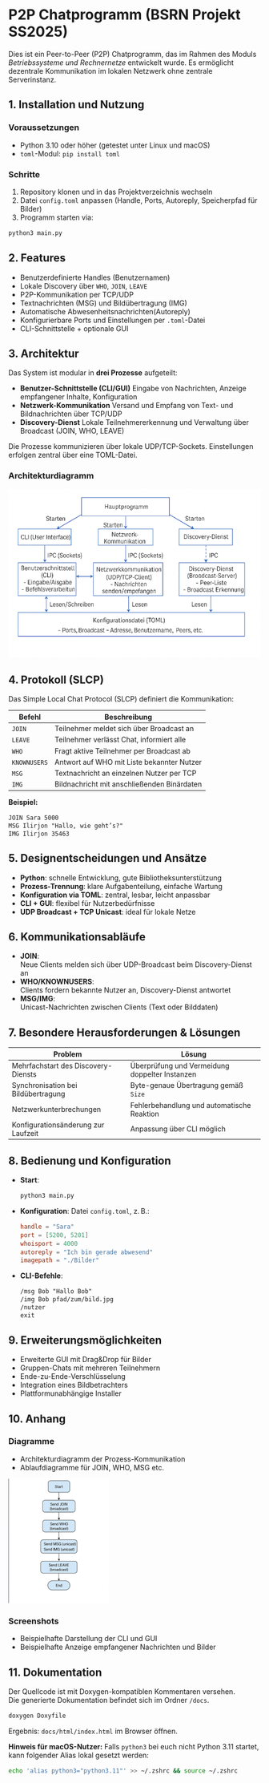 # P2P Chatprogramm (BSRN Projekt SS2025)

Dies ist ein Peer-to-Peer (P2P) Chatprogramm, das im Rahmen des Moduls *Betriebssysteme und Rechnernetze* entwickelt wurde. Es ermöglicht dezentrale Kommunikation im lokalen Netzwerk ohne zentrale Serverinstanz.

## 1. Installation und Nutzung

### Voraussetzungen

- Python 3.10 oder höher (getestet unter Linux und macOS)
- `toml`-Modul: `pip install toml`

### Schritte

1. Repository klonen und in das Projektverzeichnis wechseln
2. Datei `config.toml` anpassen (Handle, Ports, Autoreply, Speicherpfad für Bilder)
3. Programm starten via:

```bash
python3 main.py
```

## 2. Features

- Benutzerdefinierte Handles (Benutzernamen)
- Lokale Discovery über `WHO`, `JOIN`, `LEAVE`
- P2P-Kommunikation per TCP/UDP
- Textnachrichten (MSG) und Bildübertragung (IMG)
- Automatische Abwesenheitsnachrichten(Autoreply) 
- Konfigurierbare Ports und Einstellungen per `.toml`-Datei
- CLI-Schnittstelle + optionale GUI


## 3. Architektur

Das System ist modular in **drei Prozesse** aufgeteilt:

- **Benutzer-Schnittstelle (CLI/GUI)** 
  Eingabe von Nachrichten, Anzeige empfangener Inhalte, Konfiguration
- **Netzwerk-Kommunikation** 
  Versand und Empfang von Text- und Bildnachrichten über TCP/UDP
- **Discovery-Dienst** 
  Lokale Teilnehmererkennung und Verwaltung über Broadcast (JOIN, WHO, LEAVE)

Die Prozesse kommunizieren über lokale UDP/TCP-Sockets. Einstellungen erfolgen zentral über eine TOML-Datei.

### Architekturdiagramm

![Architektur](docs/Architektur.png)

## 4. Protokoll (SLCP)

Das Simple Local Chat Protocol (SLCP) definiert die Kommunikation:

| Befehl      | Beschreibung                                    |
|-------------|-------------------------------------------------|
| `JOIN`      | Teilnehmer meldet sich über Broadcast an        |
| `LEAVE`     | Teilnehmer verlässt Chat, informiert alle       |
| `WHO`       | Fragt aktive Teilnehmer per Broadcast ab        |
| `KNOWNUSERS`| Antwort auf WHO mit Liste bekannter Nutzer      |
| `MSG`       | Textnachricht an einzelnen Nutzer per TCP       |
| `IMG`       | Bildnachricht mit anschließenden Binärdaten     |

**Beispiel:**  
```
JOIN Sara 5000
MSG Ilirjon "Hallo, wie geht’s?"
IMG Ilirjon 35463
```


## 5. Designentscheidungen und Ansätze

- **Python**: schnelle Entwicklung, gute Bibliotheksunterstützung
- **Prozess-Trennung**: klare Aufgabenteilung, einfache Wartung
- **Konfiguration via TOML**: zentral, lesbar, leicht anpassbar
- **CLI + GUI**: flexibel für Nutzerbedürfnisse
- **UDP Broadcast + TCP Unicast**: ideal für lokale Netze


## 6. Kommunikationsabläufe

- **JOIN**:  
  Neue Clients melden sich über UDP-Broadcast beim Discovery-Dienst an  
- **WHO/KNOWNUSERS**:  
  Clients fordern bekannte Nutzer an, Discovery-Dienst antwortet  
- **MSG/IMG**:  
  Unicast-Nachrichten zwischen Clients (Text oder Bilddaten)


## 7. Besondere Herausforderungen & Lösungen

| Problem                             | Lösung                                         |
|-------------------------------------|------------------------------------------------|
| Mehrfachstart des Discovery-Diensts | Überprüfung und Vermeidung doppelter Instanzen |
| Synchronisation bei Bildübertragung | Byte-genaue Übertragung gemäß `Size`           |
| Netzwerkunterbrechungen             | Fehlerbehandlung und automatische Reaktion     |
| Konfigurationsänderung zur Laufzeit | Anpassung über CLI möglich                     |


## 8. Bedienung und Konfiguration

- **Start**:
  ```bash
  python3 main.py
  ```
- **Konfiguration**: Datei `config.toml`, z. B.:
  ```toml
  handle = "Sara"
  port = [5200, 5201]
  whoisport = 4000
  autoreply = "Ich bin gerade abwesend"
  imagepath = "./Bilder"
  ```

- **CLI-Befehle**:
  ```
  /msg Bob "Hallo Bob"
  /img Bob pfad/zum/bild.jpg
  /nutzer
  exit
  ```


## 9. Erweiterungsmöglichkeiten

- Erweiterte GUI mit Drag&Drop für Bilder
- Gruppen-Chats mit mehreren Teilnehmern
- Ende-zu-Ende-Verschlüsselung
- Integration eines Bildbetrachters
- Plattformunabhängige Installer

## 10. Anhang

### Diagramme

- Architekturdiagramm der Prozess-Kommunikation  
- Ablaufdiagramme für JOIN, WHO, MSG etc.


![Gesamt-Ablaufdiagramm](docs/Ablaufdiagramm2.png)


### Screenshots

- Beispielhafte Darstellung der CLI und GUI  
- Beispielhafte Anzeige empfangener Nachrichten und Bilder


## 11. Dokumentation

Der Quellcode ist mit Doxygen-kompatiblen Kommentaren versehen.  
Die generierte Dokumentation befindet sich im Ordner `/docs`.

```bash
doxygen Doxyfile
```

Ergebnis: `docs/html/index.html` im Browser öffnen.

**Hinweis für macOS-Nutzer:** Falls `python3` bei euch nicht Python 3.11 startet, kann folgender Alias lokal gesetzt werden:

```bash
echo 'alias python3="python3.11"' >> ~/.zshrc && source ~/.zshrc
```
